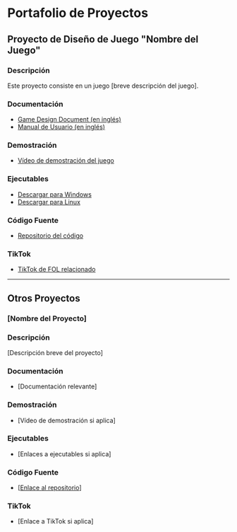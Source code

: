 # Portafolio de Proyectos

## Proyecto de Diseño de Juego "Nombre del Juego"

### Descripción
Este proyecto consiste en un juego [breve descripción del juego].

### Documentación

- [Game Design Document (en inglés)](enlace_al_documento)
- [Manual de Usuario (en inglés)](enlace_al_manual)

### Demostración

- [Vídeo de demostración del juego](enlace_al_video)

### Ejecutables

- [Descargar para Windows](enlace_al_ejecutable_windows)
- [Descargar para Linux](enlace_al_ejecutable_linux)

### Código Fuente

- [Repositorio del código](enlace_al_repositorio)

### TikTok

- [TikTok de FOL relacionado](enlace_al_tiktok)

---

## Otros Proyectos

### [Nombre del Proyecto]

### Descripción
[Descripción breve del proyecto]

### Documentación

- [Documentación relevante]

### Demostración

- [Vídeo de demostración si aplica]

### Ejecutables

- [Enlaces a ejecutables si aplica]

### Código Fuente

- [[Enlace al repositorio](https://gitlab.com/rodo.leon.marc/projecte-4.git)]

### TikTok

- [Enlace a TikTok si aplica]


